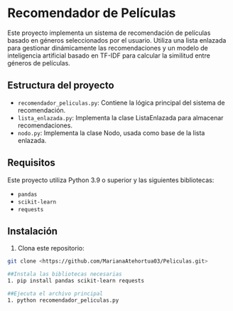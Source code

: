 # Recomendador de Películas

Este proyecto implementa un sistema de recomendación de películas basado en géneros seleccionados por el usuario. Utiliza una lista enlazada para gestionar dinámicamente las recomendaciones y un modelo de inteligencia artificial basado en TF-IDF para calcular la similitud entre géneros de películas.

## Estructura del proyecto
- `recomendador_peliculas.py`: Contiene la lógica principal del sistema de recomendación.
- `lista_enlazada.py`: Implementa la clase ListaEnlazada para almacenar recomendaciones.
- `nodo.py`: Implementa la clase Nodo, usada como base de la lista enlazada.

## Requisitos
Este proyecto utiliza Python 3.9 o superior y las siguientes bibliotecas:
- `pandas`
- `scikit-learn`
- `requests`

## Instalación
1. Clona este repositorio:
  ```bash
  git clone <https://github.com/MarianaAtehortua03/Peliculas.git>

##Instala las bibliotecas necesarias
1. pip install pandas scikit-learn requests

##Ejecuta el archivo principal
1. python recomendador_peliculas.py



